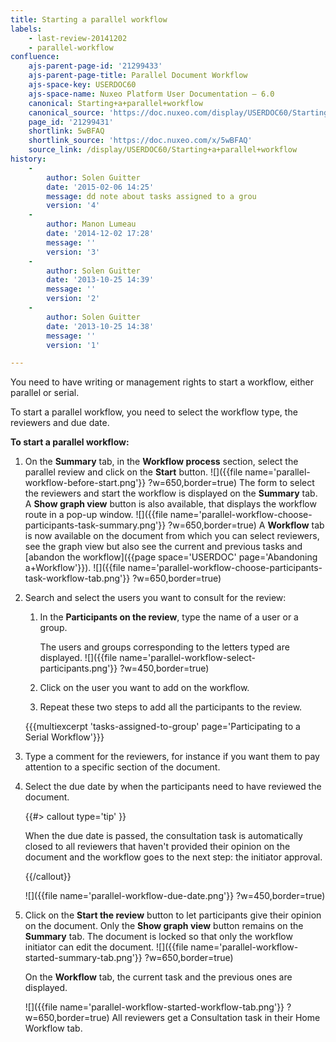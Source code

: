 ```yaml
---
title: Starting a parallel workflow
labels:
    - last-review-20141202
    - parallel-workflow
confluence:
    ajs-parent-page-id: '21299433'
    ajs-parent-page-title: Parallel Document Workflow
    ajs-space-key: USERDOC60
    ajs-space-name: Nuxeo Platform User Documentation — 6.0
    canonical: Starting+a+parallel+workflow
    canonical_source: 'https://doc.nuxeo.com/display/USERDOC60/Starting+a+parallel+workflow'
    page_id: '21299431'
    shortlink: 5wBFAQ
    shortlink_source: 'https://doc.nuxeo.com/x/5wBFAQ'
    source_link: /display/USERDOC60/Starting+a+parallel+workflow
history:
    - 
        author: Solen Guitter
        date: '2015-02-06 14:25'
        message: dd note about tasks assigned to a grou
        version: '4'
    - 
        author: Manon Lumeau
        date: '2014-12-02 17:28'
        message: ''
        version: '3'
    - 
        author: Solen Guitter
        date: '2013-10-25 14:39'
        message: ''
        version: '2'
    - 
        author: Solen Guitter
        date: '2013-10-25 14:38'
        message: ''
        version: '1'

---
```

You need to have writing or management rights to start a workflow, either parallel or serial.

To start a parallel workflow, you need to select the workflow type, the reviewers and due date.

**To start a parallel workflow:**

1.  On the **Summary** tab, in the **Workflow process** section, select the parallel review and click on the **Start** button.
    ![]({{file name='parallel-workflow-before-start.png'}} ?w=650,border=true)
    The form to select the reviewers and start the workflow is displayed on the **Summary** tab. A **Show graph view** button is also available, that displays the workflow route in a pop-up window.
    ![]({{file name='parallel-workflow-choose-participants-task-summary.png'}} ?w=650,border=true)
    A **Workflow** tab is now available on the document from which you can select reviewers, see the graph view but also see the current and previous tasks and [abandon the workflow]({{page space='USERDOC' page='Abandoning a+Workflow'}}).
    ![]({{file name='parallel-workflow-choose-participants-task-workflow-tab.png'}} ?w=650,border=true)
2.  Search and select the users you want to consult for the review:
    1.  In the **Participants on the review**, type the name of a user or a group.

        The users and groups corresponding to the letters typed are displayed.
        ![]({{file name='parallel-workflow-select-participants.png'}} ?w=450,border=true)

    2.  Click on the user you want to add on the workflow.

    3.  Repeat these two steps to add all the participants to the review.

    {{{multiexcerpt 'tasks-assigned-to-group' page='Participating to a Serial Workflow'}}}

3.  Type a comment for the reviewers, for instance if you want them to pay attention to a specific section of the document.
4.  Select the due date by when the participants need to have reviewed the document.

    {{#> callout type='tip' }}

    When the due date is passed, the consultation task is automatically closed to all reviewers that haven't provided their opinion on the document and the workflow goes to the next step: the initiator approval.

    {{/callout}}

    ![]({{file name='parallel-workflow-due-date.png'}} ?w=450,border=true)

5.  Click on the **Start the review** button to let participants give their opinion on the document.
    Only the **Show graph view** button remains on the **Summary** tab. The document is locked so that only the workflow initiator can edit the document.
    ![]({{file name='parallel-workflow-started-summary-tab.png'}} ?w=650,border=true)

    On the **Workflow** tab, the current task and the previous ones are displayed.

    ![]({{file name='parallel-workflow-started-workflow-tab.png'}} ?w=650,border=true)
    All reviewers get a Consultation task in their Home Workflow tab.